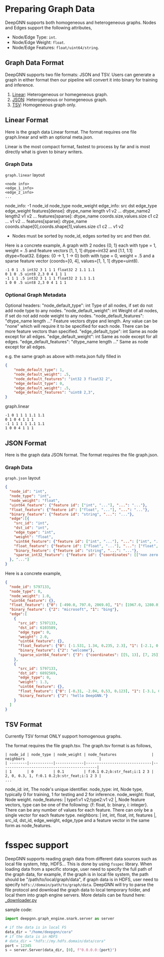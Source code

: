 # Preparing Graph Data

DeepGNN supports both homogeneous and heterogeneous graphs. Nodes and Edges support the following attributes,
  * Node/Edge Type: `int`.
  * Node/Edge Weight: `float`.
  * Node/Edge Features: `float/uint64/string`.

## Graph Data Format

DeepGNN supports two file formats: JSON and TSV. Users can generate a graph in either format then our pipeline will convert it into binary for training and inference.

1. [Linear](#linear-format): Heterogeneous or homegeneous graph.
2. [JSON](#json-format): Heterogeneous or homegeneous graph.
3. [TSV](#tsv-format): Homogeneous graph only.

## Linear Format

Here is the graph data Linear format. The format requires one file graph.linear and with an optional meta.json.

Linear is the most compact format, fastest to process by far and is most directly what is given to binary writers.

### Graph Data

`graph.linear` layout

```
<node info>
<edge_1_info>
<edge_2_info>
...
```
  node_info: -1 node_id node_type node_weight <features>
  edge_info: src dst edge_type edge_weight <features>
  features[dense]: dtype_name length v1 v2 ... dtype_name2 length2 v1 v2 ...
  features[sparse]: dtype_name coords.size,values.size c1 c2 ... v1 v2 ...
  features[sparse]: dtype_name coords.shape[0],coords.shape[1],values.size c1 c2 ... v1 v2
  * Nodes must be sorted by node_id, edges sorted by src and then dst.

Here is a concrete example,
A graph with 2 nodes {0, 1} each with type = 1, weight = .5 and
feature vectors [1, 1, 1] dtype=int32 and [1.1, 1.1] dtype=float32.
Edges: {0 -> 1, 1 -> 0} both with type = 0, weight = .5 and a sparse feature
vector (coords=[0, 4], values=[1, 1, 1] dtype=uint8).
```
-1 0 1 .5 int32 3 1 1 1 float32 2 1.1 1.1
0 1 0 .5 uint8 2,3 0 4 1 1 1
-1 1 1 .5 int32 3 1 1 1 float32 2 1.1 1.1
1 0 0 .5 uint8 2,3 0 4 1 1 1
```

### Optional Graph Metadata

Optional headers:
  "node_default_type": int Type of all nodes, if set do not add node type to any nodes.
  "node_default_weight": int Weight of all nodes, if set do not add node weight to any nodes.
  "node_default_features": "dtype_name length ..." Feature vectors dtype and length.
      Any value can be "none" which will require it to be specified for each node.
      There can be more feature vectors than specified.
  "edge_default_type": int Same as node except for all edges.
  "edge_default_weight": int Same as node except for all edges.
  "edge_default_features": "dtype_name length ..." Same as node except for all edges.

e.g. the same graph as above with meta.json fully filled in

```JSON
{
    "node_default_type": 1,
    "node_default_weight": .5,
    "node_default_features": "int32 3 float32 2",
    "edge_default_type": 0,
    "edge_default_weight": .5,
    "edge_default_features": "uint8 2,3",
}
```

graph.linear

```
-1 0 1 1 1 1.1 1.1
0 1 0 4 1 1 1
-1 1 1 1 1 1.1 1.1
1 0 0 4 1 1 1
```

## JSON Format

Here is the graph data JSON format. The format requires the file graph.json.

### Graph Data

`graph.json` layout

```JSON
{
  "node_id": "int",
  "node_type": "int",
  "node_weight": "float",
  "uint64_feature": {"feature id": ["int", "..."], "...": "..."},
  "float_feature": {"feature id": ["float", "..."], "...": "..."},
  "binary_feature": {"feature id": "string", "...": "..."},
  "edge":[{
    "src_id": "int",
    "dst_id": "int",
    "edge_type": "int",
    "weight": "float",
    "uint64_feature": {"feature id": ["int", "..."], "...": ["int", "..."]},
    "float_feature": {"feature id": ["float", "..."], "...": ["float", "..."]},
    "binary_feature": {"feature id": "string", "...": "..."},
    "sparse_int32_feature": {"feature id": {"coordinates": [["non zero coordinates 0"], ["non zero coordinates 1", "..."]], "values": ["value 0", "value 1", "..."]}},
  }, "..."]
}
```

Here is a concrete example,

```JSON
{
  "node_id": 5797133,
  "node_type": 0,
  "node_weight": 1.0,
  "uint64_feature": {},
  "float_feature": {"0": [-490.0, 797.0, 2069.0], "1": [1967.0, 1280.0]},
  "binary_feature": {"2": "microsoft", "1": "bing"},
  "edge":[
    {
      "src_id": 5797133,
      "dst_id": 6103589,
      "edge_type": 0,
      "weight": 2.0,
      "uint64_feature": {},
      "float_feature": {"0": [-1.531, 1.34, 0.235, 2.3], "1": [-2.1, 0.4, 0.35, 0.3]},
      "binary_feature": {"2": "welcome"},
      "sparse_uint64_feature": {"3": {"coordinates": [[5, 13], [7, 25]], "values": [-1, 1024]}},
    },
    {
      "src_id": 5797133,
      "dst_id": 6892569,
      "edge_type": 0,
      "weight": 1.3,
      "uint64_feature": {},
      "float_feature": {"0": [-0.31, -2.04, 0.53, 0.123], "1": [-3.1, 0.4, 0.35, 0.3]},
      "binary_feature": {"2": "hello DeepGNN."}
    }
  ]
}
```

## TSV Format

Currently TSV format ONLY support homogenous graphs.

The format requires the file graph.tsv. The graph.tsv format is as follows,

```tsv
| node_id | node_type | node_weight | node_features                | neighbors                                  |
| --------|-----------|-------------|------------------------------|--------------------------------------------|
| 1       | 0         | 0.1         | f:0.1 0.2;b:str_feat;i:1 2 3 | 2, 0, 0.3, 1, f:0.1 0.2;b:str_feat;i:1 2 3 |
...
```

node_id: int, The node's unique identifier.
node_type: int, Node type, typically 0 for training, 1 for testing and 2 for inference.
node_weight: float, Node weight.
node_features: | type1:v1 v2;type2:v1 v2 |, Node feature vectors, type can be one of the following: {f: float, b: binary, i: integer}. There can be any number of values for each feature. There can only be a single vector for each feature type.
neighbors: | int, int, float, int, features |, src_id, dst_id, edge_weight, edge_type and a feature vector in the same form as node_features.

# fsspec support

DeepGNN supports reading graph data from different data sources such as local file system, http, HDFS... This is done by using `fsspec` library. When loading data from a specific storage, user need to specify the full path of the graph data, for example, if the graph is in local file system, the path should be "/path/to/local/graph/data", if graph data is in HDFS, user need to specify `hdfs://domain/path/to/graph/data`. DeepGNN will try to parse the file protocol and download the graph data to local temporary folder, and local them into graph engine servers. More details can be found here: [_downloader.py](https://github.com/microsoft/DeepGNN/blob/main/src/python/deepgnn/graph_engine/snark/_downloader.py)

sample code:

```Python
import deepgnn.graph_engine.snark.server as server

# if the data is in local FS
data_dir = "/home/deepgnn/cora"
# if the data is in HDFS
# data_dir = "hdfs://my.hdfs.domain/data/cora"
port = 12345
s = server.Server(data_dir, [0], f"0.0.0.0:{port}")

```
